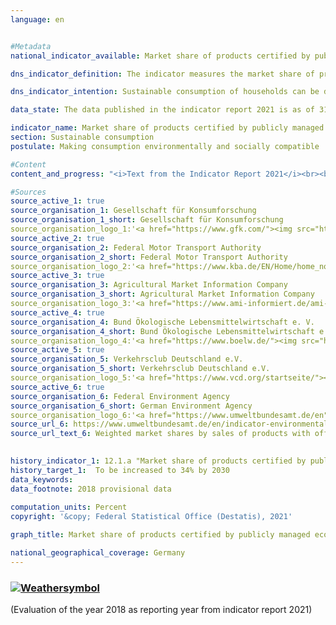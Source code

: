```yaml
---
language: en    


#Metadata    
national_indicator_available: Market share of products certified by publicly managed eco-labelling schemes    

dns_indicator_definition: The indicator measures the market share of products with voluntary or mandatory eco-labels, whose awarding procedures are stipulated by governmental bodies.    

dns_indicator_intention: Sustainable consumption of households can be direct or indirect. On the one hand, their purchasing decision influences their own environmental balance, as energy-efficient vehicles or insulated homes require less energy and lead to lower emissions of greenhouse gases. On the other hand, the consumers can purchase products that have been produced in a particularly responsible way. The aim of the Federal Government is therefore to increase the market share of products certified by publicly managed eco-labelling schemes to 34&nbsp;% by 2030.    

data_state: The data published in the indicator report 2021 is as of 31.12.2020. The data shown on the DNS-Online-Platform is updated regularly, so that more current data may be available online than published in the indicator report 2021.    

indicator_name: Market share of products certified by publicly managed eco-labelling schemes    
section: Sustainable consumption    
postulate: Making consumption environmentally and socially compatible    

#Content    
content_and_progress: "<i>Text from the Indicator Report 2021</i><br><br>The indicator comprises the market shares of products eco-labelled with one of the following: “EU ecolabel”, “EU organic logo”, the “Blue Angel” or the respective highest class of the “EU energy label”. The EU energy label primarily addresses energy consumption and greenhouse gas emissions, while the other three product labels also take into account other environmental pollution such as pesticide use and harmful wastewater. The indicator is designed to monitor whether environmentally friendly product variants are replacing conventional product variants in the market. In this case, only a selection of product groups is examined for reasons that include the limited availability of data regarding sales of products bearing sustainability labels. In addition, the inclusion of certain product groups would lead to duplicate counting as they bear multiple sustainability labels simultaneously.<br><br><br><br>For the indicator, household appliances such as refrigerators, washing machines, televisions and vacuum cleaners are examined. Illuminants, organic foods, tissue paper, washing and cleaning agents and cars are also assessed. Since the markets for the individual product groups are of different sizes, the market shares are weighted with the sales volume of the respective overall market. This is to prevent any distortion of the indicator by high market shares in small niche markets. Furthermore, this enables the expenditure on environmentally friendly products to be related to the total expenditure by households.<br><br><br><br>It is not possible to weight the market shares of the respective product groups according to their environmental relevance because the environmental labels address different categories (energy consumption, greenhouse gas emissions, material demand) that cannot be balanced against one another. Therefore, it is not possible to present an all-encompassing evaluation across multiple environmental categories in form of an environmental footprint of the product groups. As the indicator covers only products that are newly introduced on the market in relation to the overall market, rebound effects are not considered. Furthermore, it describes the market share based on sales. Due to the price differences between products with and without the relevant ecolabels, it does not allow conclusions to be drawn regarding their numbers. In addition, any change in the value of the indicator may be attributable to pricing changes for a product group.<br><br><br><br>Data supplied by the Gesellschaft für Konsumforschung, the Federal Motor Transport Authority, Agricultural Market Information Company (AMI), Bund Ökologische Lebensmittelwirtschaft e.V., Verkehrsclub Deutschland e.V. and the German Environment Agency serve as source for calculating the indicator. The latter agency calculates the indicator values annually from the reference year of 2012 onwards.<br><br><br><br>Between 2012 and 2016, the market share of products certified by publicly managed eco-labelling schemes increased from 3.6&nbsp;% to [8.6](https://sustainabledevelopment-deutschland.github.io/8-6-a/)&nbsp;%. This is equivalent to overall sales of 25.7 billion euros in 2016.<br><br><br><br>The definition of the energy consumption classes of passenger cars is updated by the EU in line with the current technical state at regular intervals. Devices such as refrigerators, ovens or tumble dryers must also meet minimum legal requirements for new products. In general, this can contribute to the wider distribution of energy-saving products, but can also bias the indicator indirectly, through adjustments to the allocation criteria."    

#Sources    
source_active_1: true
source_organisation_1: Gesellschaft für Konsumforschung
source_organisation_1_short: Gesellschaft für Konsumforschung
source_organisation_logo_1:'<a href="https://www.gfk.com/"><img src="https://g205sdgs.github.io/sdg-indicators/public/logosEn/gfk.png" alt=" Gesellschaft für Konsumforschung" title="Click here to visit the homepage of the organization" style="border: transparent"/></a>'
source_active_2: true
source_organisation_2: Federal Motor Transport Authority
source_organisation_2_short: Federal Motor Transport Authority
source_organisation_logo_2:'<a href="https://www.kba.de/EN/Home/home_node.html"><img src="https://g205sdgs.github.io/sdg-indicators/public/logosEn/kba.png" alt=" Federal Motor Transport Authority" title="Click here to visit the homepage of the organization" style="border: transparent"/></a>'
source_active_3: true
source_organisation_3: Agricultural Market Information Company
source_organisation_3_short: Agricultural Market Information Company
source_organisation_logo_3:'<a href="https://www.ami-informiert.de/ami-english/ami-about-us/about-us"><img src="https://g205sdgs.github.io/sdg-indicators/public/logosEn/ami.png" alt=" Agricultural Market Information Company" title="Click here to visit the homepage of the organization" style="border: transparent"/></a>'
source_active_4: true
source_organisation_4: Bund Ökologische Lebensmittelwirtschaft e. V.
source_organisation_4_short: Bund Ökologische Lebensmittelwirtschaft e. V.
source_organisation_logo_4:'<a href="https://www.boelw.de/"><img src="https://g205sdgs.github.io/sdg-indicators/public/logosEn/bolw.png" alt=" Bund Ökologische Lebensmittelwirtschaft e. V." title="Click here to visit the homepage of the organization" style="border: transparent"/></a>'
source_active_5: true
source_organisation_5: Verkehrsclub Deutschland e.V.
source_organisation_5_short: Verkehrsclub Deutschland e.V.
source_organisation_logo_5:'<a href="https://www.vcd.org/startseite/"><img src="https://g205sdgs.github.io/sdg-indicators/public/logosEn/vcd.png" alt=" Verkehrsclub Deutschland e.V." title="Click here to visit the homepage of the organization" style="border: transparent"/></a>'
source_active_6: true
source_organisation_6: Federal Environment Agency
source_organisation_6_short: German Environment Agency
source_organisation_logo_6:'<a href="https://www.umweltbundesamt.de/en"><img src="https://g205sdgs.github.io/sdg-indicators/public/logosEn/uba.png" alt=" German Environment Agency" title="Click here to visit the homepage of the organization" style="border: transparent"/></a>'
source_url_6: https://www.umweltbundesamt.de/en/indicator-environmentally-friendly-consumption                        
source_url_text_6: Weighted market shares by sales of products with official eco-labels                        
    

history_indicator_1: 12.1.a "Market share of products certified by publicly managed eco-labelling schemes (in future: market share of products and services bearing trustworthy and demanding eco- and social labels)"                    
history_target_1:  To be increased to 34% by 2030    
data_keywords:    
data_footnote: 2018 provisional data    
    
computation_units: Percent    
copyright: '&copy; Federal Statistical Office (Destatis), 2021'    

graph_title: Market share of products certified by publicly managed eco-labelling schemes    

national_geographical_coverage: Germany    
---    
```

<div>
  <div class="my-header">
    <h3>
      <a href="https://sustainabledevelopment-deutschland.github.io/en/status/"><img src="https://g205sdgs.github.io/sdg-indicators/public/Wettersymbole/Wolke.png" title="The indicator is moving in the right direction but if the trend continues, the target value will be missed by more than 20&nbsp;% in the target year" alt="Weathersymbol" />
      </a>
    </h3>
  </div>
  <div class="my-header-note">
    <span> (Evaluation of the year 2018 as reporting year from indicator report 2021)</span>
  </div>
</div>